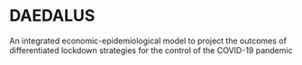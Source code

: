 # DAEDALUS
An integrated economic-epidemiological model to project the outcomes of differentiated lockdown strategies for the control of the COVID-19 pandemic
